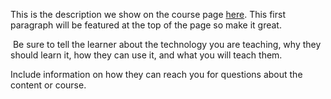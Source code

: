 This is the description we show on the course page [here](https://lab.github.com/j4x0r/23x237*7&#39;greater&quot;greater). This first paragraph will be featured at the top of the page so make it great.
​

​
Be sure to tell the learner about the technology you are teaching, why they should learn it, how they can use it, and what you will teach them.
​


Include information on how they can reach you for questions about the content or course. 